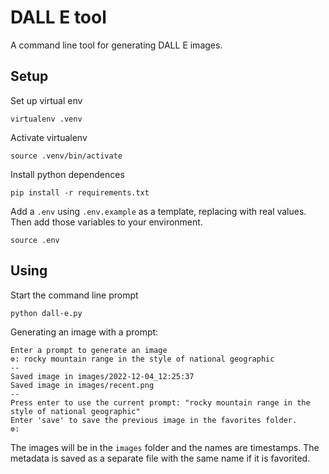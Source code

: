 # DALL E tool
A command line tool for generating DALL E images.

## Setup
Set up virtual env
```
virtualenv .venv
```

Activate virtualenv
```
source .venv/bin/activate
```

Install python dependences
```
pip install -r requirements.txt
```

Add a `.env` using `.env.example` as a template, replacing with real values.  Then add those variables to your environment.
```
source .env
```

## Using
Start the command line prompt
```
python dall-e.py
```

Generating an image with a prompt:
```
Enter a prompt to generate an image
⎊: rocky mountain range in the style of national geographic
--
Saved image in images/2022-12-04_12:25:37
Saved image in images/recent.png
--
Press enter to use the current prompt: "rocky mountain range in the style of national geographic"
Enter 'save' to save the previous image in the favorites folder.
⎊:
```

The images will be in the `images` folder and the names are timestamps. The metadata is saved as a separate file with the same name if it is favorited.
